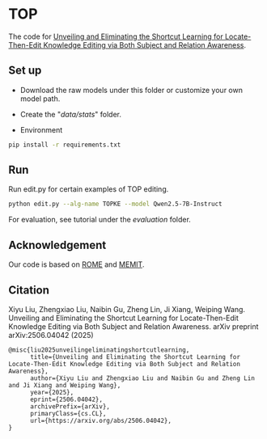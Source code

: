 # TOP
The code for [Unveiling and Eliminating the Shortcut Learning for Locate-Then-Edit Knowledge Editing via Both Subject and Relation Awareness](https://arxiv.org/abs/2506.04042).
## Set up

- Download the raw models under this folder or customize your own model path.

- Create the "*data/stats*" folder.

- Environment
```bash
pip install -r requirements.txt
```

## Run
Run edit.py for certain examples of TOP editing.
```bash
python edit.py --alg-name TOPKE --model Qwen2.5-7B-Instruct
```
For evaluation, see tutorial under the *evaluation* folder.

## Acknowledgement

Our code is based on [ROME](https://github.com/kmeng01/rome) and [MEMIT](https://github.com/kmeng01/memit).

## Citation
Xiyu Liu, Zhengxiao Liu, Naibin Gu, Zheng Lin, Ji Xiang, Weiping Wang. Unveiling and Eliminating the Shortcut Learning for Locate-Then-Edit Knowledge Editing via Both Subject and Relation Awareness. arXiv preprint arXiv:2506.04042 (2025)

```text
@misc{liu2025unveilingeliminatingshortcutlearning,
      title={Unveiling and Eliminating the Shortcut Learning for Locate-Then-Edit Knowledge Editing via Both Subject and Relation Awareness}, 
      author={Xiyu Liu and Zhengxiao Liu and Naibin Gu and Zheng Lin and Ji Xiang and Weiping Wang},
      year={2025},
      eprint={2506.04042},
      archivePrefix={arXiv},
      primaryClass={cs.CL},
      url={https://arxiv.org/abs/2506.04042}, 
}
```
